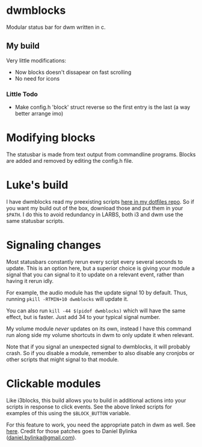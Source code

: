 # dwmblocks

Modular status bar for dwm written in c.

## My build
Very little modifications:
- Now blocks doesn't dissapear on fast scrolling
- No need for icons

### Little Todo
- Make config.h 'block' struct reverse so the first entry is the last (a way better arrange imo)

# Modifying blocks

The statusbar is made from text output from commandline programs.  Blocks are
added and removed by editing the config.h file.

# Luke's build

I have dwmblocks read my preexisting scripts
[here in my dotfiles repo](https://github.com/LukeSmithxyz/voidrice/tree/master/.local/bin/statusbar).
So if you want my build out of the box, download those and put them in your
`$PATH`. I do this to avoid redundancy in LARBS, both i3 and dwm use the same
statusbar scripts.

# Signaling changes

Most statusbars constantly rerun every script every several seconds to update.
This is an option here, but a superior choice is giving your module a signal
that you can signal to it to update on a relevant event, rather than having it
rerun idly.

For example, the audio module has the update signal 10 by default.  Thus,
running `pkill -RTMIN+10 dwmblocks` will update it.

You can also run `kill -44 $(pidof dwmblocks)` which will have the same effect,
but is faster.  Just add 34 to your typical signal number.

My volume module *never* updates on its own, instead I have this command run
along side my volume shortcuts in dwm to only update it when relevant.

Note that if you signal an unexpected signal to dwmblocks, it will probably
crash. So if you disable a module, remember to also disable any cronjobs or
other scripts that might signal to that module.

# Clickable modules

Like i3blocks, this build allows you to build in additional actions into your
scripts in response to click events.  See the above linked scripts for examples
of this using the `$BLOCK_BUTTON` variable.

For this feature to work, you need the appropriate patch in dwm as well. See
[here](https://dwm.suckless.org/patches/statuscmd/).
Credit for those patches goes to Daniel Bylinka (daniel.bylinka@gmail.com).

